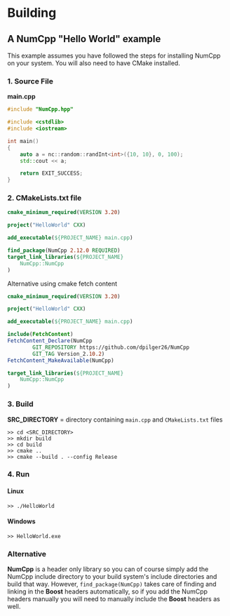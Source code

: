 # Building

## A NumCpp "Hello World" example

This example assumes you have followed the steps for installing NumCpp on your system.  You will also need to have CMake installed.

### 1. Source File

**main.cpp**

```cpp
#include "NumCpp.hpp"

#include <cstdlib>
#include <iostream>

int main()
{
    auto a = nc::random::randInt<int>({10, 10}, 0, 100);
    std::cout << a;

    return EXIT_SUCCESS;
}
```

### 2. CMakeLists.txt file

```cmake
cmake_minimum_required(VERSION 3.20)

project("HelloWorld" CXX)

add_executable(${PROJECT_NAME} main.cpp)

find_package(NumCpp 2.12.0 REQUIRED)
target_link_libraries(${PROJECT_NAME}
    NumCpp::NumCpp
)
```

Alternative using cmake fetch content

```cmake
cmake_minimum_required(VERSION 3.20)

project("HelloWorld" CXX)

add_executable(${PROJECT_NAME} main.cpp)

include(FetchContent)
FetchContent_Declare(NumCpp
        GIT_REPOSITORY https://github.com/dpilger26/NumCpp
        GIT_TAG Version_2.10.2)
FetchContent_MakeAvailable(NumCpp)

target_link_libraries(${PROJECT_NAME}
    NumCpp::NumCpp
)
```

### 3. Build

**SRC_DIRECTORY** = directory containing `main.cpp` and `CMakeLists.txt` files

```console
>> cd <SRC_DIRECTORY>
>> mkdir build
>> cd build
>> cmake ..
>> cmake --build . --config Release
```

### 4. Run

#### Linux

```console
>> ./HelloWorld
```

#### Windows

```console
>> HelloWorld.exe
```

### Alternative

**NumCpp** is a header only library so you can of course simply add the NumCpp include directory to your build system's include directories and build that way.  However, `find_package(NumCpp)` takes care of finding and linking in the **Boost** headers automatically, so if you add the NumCpp headers manually you will need to manually include the **Boost** headers as well.
